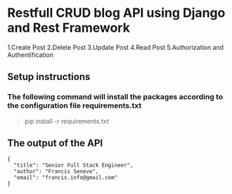 # Restfull CRUD blog API using Django and Rest Framework
1.Create Post
2.Delete Post
3.Update Post
4.Read Post
5.Authorization and Authentification

## Setup instructions
### The following command will install the packages according to the configuration file requirements.txt

> pip install -r requirements.txt


## The output of the API
```
{
  "title": "Senior Full Stack Engineer",
  "author": "Francis Seneve",
  "email": "francis.info@gmail.com"
}
```